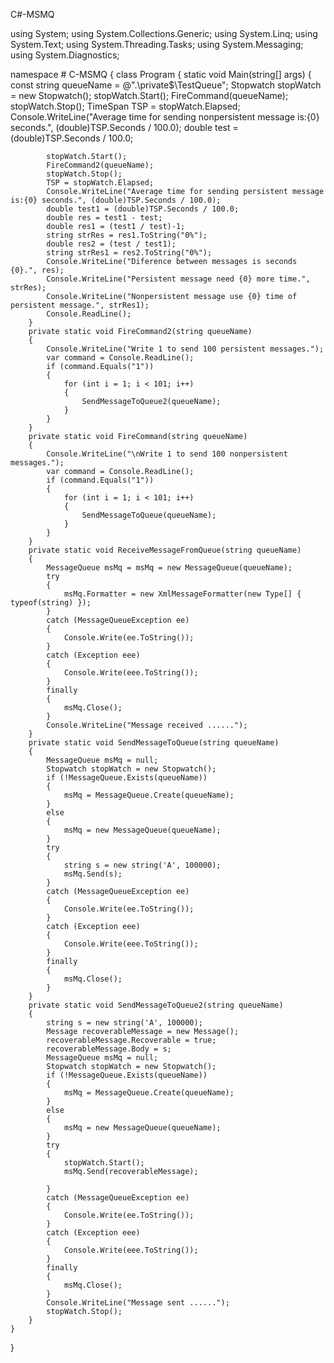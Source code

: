 C#-MSMQ

using System;
using System.Collections.Generic;
using System.Linq;
using System.Text;
using System.Threading.Tasks;
using System.Messaging;
using System.Diagnostics;

namespace # C-MSMQ
{
    class Program
    {
        static void Main(string[] args)
        {
            const string queueName = @".\private$\TestQueue";
            Stopwatch stopWatch = new Stopwatch();
            stopWatch.Start();
            FireCommand(queueName);
            stopWatch.Stop();
            TimeSpan TSP = stopWatch.Elapsed;
            Console.WriteLine("Average time for sending nonpersistent message is:{0} seconds.", (double)TSP.Seconds / 100.0);
            double test = (double)TSP.Seconds / 100.0; 
           
            stopWatch.Start();
            FireCommand2(queueName);
            stopWatch.Stop();
            TSP = stopWatch.Elapsed;
            Console.WriteLine("Average time for sending persistent message is:{0} seconds.", (double)TSP.Seconds / 100.0);
            double test1 = (double)TSP.Seconds / 100.0;
            double res = test1 - test;
            double res1 = (test1 / test)-1;
            string strRes = res1.ToString("0%");
            double res2 = (test / test1);
            string strRes1 = res2.ToString("0%");
            Console.WriteLine("Diference between messages is seconds {0}.", res);
            Console.WriteLine("Persistent message need {0} more time.", strRes);
            Console.WriteLine("Nonpersistent message use {0} time of persistent message.", strRes1);
            Console.ReadLine();
        }
        private static void FireCommand2(string queueName)
        {
            Console.WriteLine("Write 1 to send 100 persistent messages.");
            var command = Console.ReadLine();
            if (command.Equals("1"))
            {
                for (int i = 1; i < 101; i++)
                {
                    SendMessageToQueue2(queueName);
                }
            }
        }
        private static void FireCommand(string queueName)
        {
            Console.WriteLine("\nWrite 1 to send 100 nonpersistent messages.");
            var command = Console.ReadLine();
            if (command.Equals("1"))
            {
                for (int i = 1; i < 101; i++)
                {
                    SendMessageToQueue(queueName);
                }
            }
        }
        private static void ReceiveMessageFromQueue(string queueName)
        {
            MessageQueue msMq = msMq = new MessageQueue(queueName);
            try
            {
                msMq.Formatter = new XmlMessageFormatter(new Type[] { typeof(string) });
            }
            catch (MessageQueueException ee)
            {
                Console.Write(ee.ToString());
            }
            catch (Exception eee)
            {
                Console.Write(eee.ToString());
            }
            finally
            {
                msMq.Close();
            }
            Console.WriteLine("Message received ......");
        }
        private static void SendMessageToQueue(string queueName)
        {
            MessageQueue msMq = null;
            Stopwatch stopWatch = new Stopwatch();
            if (!MessageQueue.Exists(queueName))
            {
                msMq = MessageQueue.Create(queueName);
            }
            else
            {
                msMq = new MessageQueue(queueName);
            }
            try
            {
                string s = new string('A', 100000);
                msMq.Send(s);
            }
            catch (MessageQueueException ee)
            {
                Console.Write(ee.ToString());
            }
            catch (Exception eee)
            {
                Console.Write(eee.ToString());
            }
            finally
            {
                msMq.Close();
            }
        }
        private static void SendMessageToQueue2(string queueName)
        {
            string s = new string('A', 100000);
            Message recoverableMessage = new Message();
            recoverableMessage.Recoverable = true;
            recoverableMessage.Body = s;
            MessageQueue msMq = null;
            Stopwatch stopWatch = new Stopwatch();
            if (!MessageQueue.Exists(queueName))
            {
                msMq = MessageQueue.Create(queueName);
            }
            else
            {
                msMq = new MessageQueue(queueName);
            }
            try
            {
                stopWatch.Start();
                msMq.Send(recoverableMessage);

            }
            catch (MessageQueueException ee)
            {
                Console.Write(ee.ToString());
            }
            catch (Exception eee)
            {
                Console.Write(eee.ToString());
            }
            finally
            {
                msMq.Close();
            }
            Console.WriteLine("Message sent ......");
            stopWatch.Stop();
        }
    }
}

  
